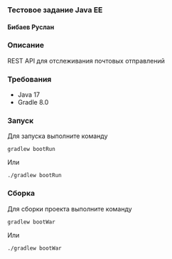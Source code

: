 ### Тестовое задание Java ЕЕ

#### Бибаев Руслан

### Описание

REST API для отслеживания почтовых отправлений

### Требования

* Java 17
* Gradle 8.0

### Запуск

Для запуска выполните команду
```
gradlew bootRun
```

Или
```
./gradlew bootRun
```

### Сборка

Для сборки проекта выполните команду
```
gradlew bootWar
```

Или
```
./gradlew bootWar
```